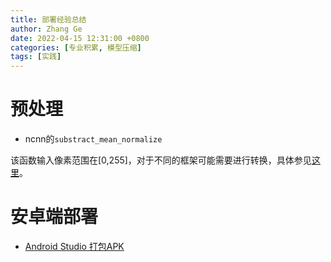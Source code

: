 ```yaml
---
title: 部署经验总结
author: Zhang Ge
date: 2022-04-15 12:31:00 +0800
categories: [专业积累, 模型压缩]
tags: [实践]
---
```



# 预处理
- ncnn的`substract_mean_normalize`

​	该函数输入像素范围在[0,255]，对于不同的框架可能需要进行转换，具体参见[这里](https://blog.csdn.net/sinat_29957455/article/details/105511041)。



# 安卓端部署

- [Android Studio 打包APK](https://blog.csdn.net/qq_38436214/article/details/112288954)